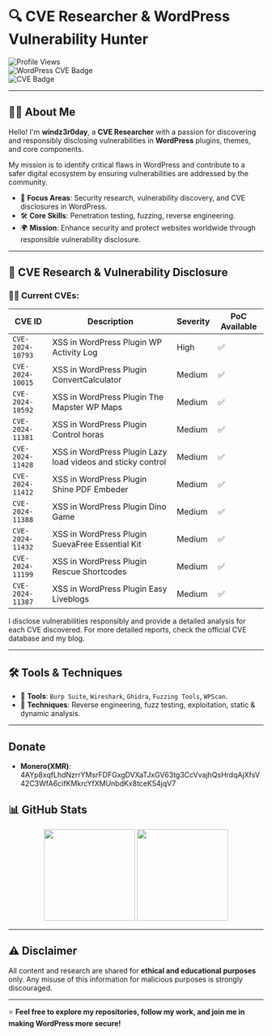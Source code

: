 # 🔍 CVE Researcher & WordPress Vulnerability Hunter  

![Profile Views](https://komarev.com/ghpvc/?username=windz3r0day&color=brightgreen&style=for-the-badge)  
![WordPress CVE Badge](https://img.shields.io/badge/WordPress--Vulnerabilities-red?style=for-the-badge&logo=wordpress&logoColor=white)  
![CVE Badge](https://img.shields.io/badge/CVE-Research-%23FF5733?style=for-the-badge&logo=security&logoColor=white)  

---

## 👨‍💻 About Me  

Hello! I'm **windz3r0day**, a **CVE Researcher** with a passion for discovering and responsibly disclosing vulnerabilities in **WordPress** plugins, themes, and core components.  

My mission is to identify critical flaws in WordPress and contribute to a safer digital ecosystem by ensuring vulnerabilities are addressed by the community.  

- 🔎 **Focus Areas**: Security research, vulnerability discovery, and CVE disclosures in WordPress.  
- 🛠️ **Core Skills**: Penetration testing, fuzzing, reverse engineering.  
- 🌍 **Mission**: Enhance security and protect websites worldwide through responsible vulnerability disclosure.
---

## 🧩 CVE Research & Vulnerability Disclosure  

### 🕵️‍♂️ Current CVEs:  

| CVE ID          | Description                                   | Severity | PoC Available |
|-----------------|-----------------------------------------------|----------|---------------|
| `CVE-2024-10793`| XSS in WordPress Plugin WP Activity Log       | High     | ✅            |
| `CVE-2024-10015`| XSS in WordPress Plugin ConvertCalculator     | Medium   | ✅            |
| `CVE-2024-10592`| XSS in WordPress Plugin The Mapster WP Maps   | Medium   | ✅            |
| `CVE-2024-11381`| XSS in WordPress Plugin Control horas         | Medium   | ✅            |
| `CVE-2024-11428`| XSS in WordPress Plugin Lazy load videos and sticky control | Medium   | ✅            |
| `CVE-2024-11412`| XSS in WordPress Plugin Shine PDF Embeder     | Medium   | ✅            |
| `CVE-2024-11388`| XSS in WordPress Plugin Dino Game             | Medium   | ✅            |
| `CVE-2024-11432`| XSS in WordPress Plugin SuevaFree Essential Kit  | Medium   | ✅            |
| `CVE-2024-11199`| XSS in WordPress Plugin Rescue Shortcodes     | Medium   | ✅            |
| `CVE-2024-11387`| XSS in WordPress Plugin Easy Liveblogs        | Medium   | ✅            |





I disclose vulnerabilities responsibly and provide a detailed analysis for each CVE discovered. For more detailed reports, check the official CVE database and my blog.

---

## 🛠️ Tools & Techniques  

- 🔧 **Tools**: `Burp Suite`, `Wireshark`, `Ghidra`, `Fuzzing Tools`, `WPScan`.
- 🧪 **Techniques**: Reverse engineering, fuzz testing, exploitation, static & dynamic analysis.

---

## Donate 
- **Monero(XMR)**: 4AYp8xqfLhdNzrrYMsrFDFGxgDVXaTJxGV63tg3CcVvajhQsHrdqAjXfsV42C3WfA6cifKMkrcYfXMUnbdKx8tceK54jqV7

## 📊 GitHub Stats  

<div align="center">  
  <img height="180em" src="https://github-readme-stats.vercel.app/api?username=windz3r0day&show_icons=true&theme=algolia&include_all_commits=true&count_private=true"/>  
  <img height="180em" src="https://github-readme-stats.vercel.app/api/top-langs/?username=windz3r0day&layout=compact&langs_count=7&theme=algolia"/>  
</div>  

---

## ⚠️ Disclaimer  

All content and research are shared for **ethical and educational purposes** only. Any misuse of this information for malicious purposes is strongly discouraged.  

---

⭐️ **Feel free to explore my repositories, follow my work, and join me in making WordPress more secure!**  





